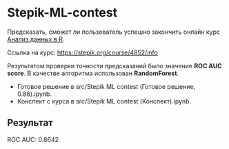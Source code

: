 # Stepik-ML-contest
Предсказать, сможет ли пользователь успешно закончить онлайн курс [Анализ данных в R](https://stepik.org/course/129/syllabus).

Ссылка на курс: https://stepik.org/course/4852/info

Результатом проверки точности предсказаний было значение <b>ROC AUC score</b>. В качестве алгоритма использован <b>RandomForest</b>.

- Готовое решение в src/Stepik ML contest (Готовое решение, 0.86).ipynb.
- Конспект с курса в src/Stepik ML contest (Конспект).ipynb.

## Результат
ROC AUC: 0.8642
